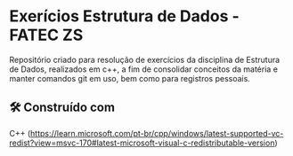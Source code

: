 # Exerícios Estrutura de Dados - FATEC ZS

Repositório criado para resolução de exercícios da disciplina de Estrutura de Dados, realizados em c++, a fim de consolidar conceitos da matéria e manter comandos git em uso, bem como para registros pessoais.

## 🛠️ Construído com

C++ (https://learn.microsoft.com/pt-br/cpp/windows/latest-supported-vc-redist?view=msvc-170#latest-microsoft-visual-c-redistributable-version)
